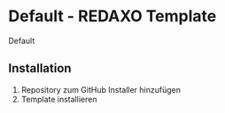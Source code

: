 # Default - REDAXO Template

Default

## Installation

1. Repository zum GitHub Installer hinzufügen
2. Template installieren

